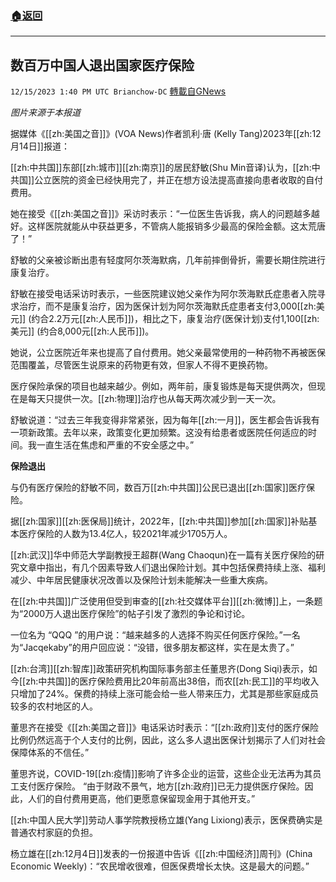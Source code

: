 ###  [:house:返回](README.md)
---


## 数百万中国人退出国家医疗保险
`12/15/2023 1:40 PM UTC Brianchow-DC` [轉載自GNews](https://gnews.org/articles/2112859)

*图片来源于本报道*

据媒体《[[zh:美国之音]]》(VOA News)作者凯利·唐 (Kelly Tang)2023年[[zh:12月14日]]报道：

[[zh:中共国]]东部[[zh:城市]][[zh:南京]]的居民舒敏(Shu Min音译)认为，[[zh:中共国]]公立医院的资金已经快用完了，并正在想方设法提高直接向患者收取的自付费用。

她在接受《[[zh:美国之音]]》采访时表示：“一位医生告诉我，病人的问题越多越好。这样医院就能从中获益更多，不管病人能报销多少最高的保险金额。这太荒唐了！”

舒敏的父亲被诊断出患有轻度阿尔茨海默病，几年前摔倒骨折，需要长期住院进行康复治疗。

舒敏在接受电话采访时表示，一些医院建议她父亲作为阿尔茨海默氏症患者入院寻求治疗，而不是康复治疗，因为医保计划为阿尔茨海默氏症患者支付3,000[[zh:美元]] (约合2.2万元[[zh:人民币]])，相比之下，康复治疗(医保计划)支付1,100[[zh:美元]] (约合8,000元[[zh:人民币]])。

她说，公立医院近年来也提高了自付费用。她父亲最常使用的一种药物不再被医保范围覆盖，尽管医生说原来的药物更有效，但家人不得不更换药物。

医疗保险承保的项目也越来越少。例如，两年前，康复锻炼是每天提供两次，但现在是每天只提供一次。[[zh:物理]]治疗也从每天两次减少到一天一次。

舒敏说道：“过去三年我变得非常紧张，因为每年[[zh:一月]]，医生都会告诉我有一项新政策。去年以来，政策变化更加频繁。这没有给患者或医院任何适应的时间。我一直生活在焦虑和严重的不安全感之中。”

**保险退出**

与仍有医疗保险的舒敏不同，数百万[[zh:中共国]]公民已退出[[zh:国家]]医疗保险。

据[[zh:国家]][[zh:医保局]]统计，2022年，[[zh:中共国]]参加[[zh:国家]]补贴基本医疗保险的人数为13.4亿人，较2021年减少1705万人。

[[zh:武汉]]华中师范大学副教授王超群(Wang Chaoqun)在一篇有关医疗保险的研究文章中指出，有几个因素导致人们退出保险计划。其中包括保费持续上涨、福利减少、中年居民健康状况改善以及保险计划未能解决一些重大疾病。

在[[zh:中共国]]广泛使用但受到审查的[[zh:社交媒体平台]][[zh:微博]]上，一条题为“2000万人退出医疗保险”的帖子引发了激烈的争论和讨论。

一位名为 “QQQ ”的用户说：“越来越多的人选择不购买任何医疗保险。”一名为“Jacqekaby”的用户回应说：“没错，很多朋友都这样，实在是太贵了。”

[[zh:台湾]][[zh:智库]]政策研究机构国际事务部主任董思齐(Dong Siqi)表示，如今[[zh:中共国]]的医疗保险费用比20年前高出38倍，而农[[zh:民工]]的平均收入只增加了24%。保费的持续上涨可能会给一些人带来压力，尤其是那些家庭成员较多的农村地区的人。

董思齐在接受《[[zh:美国之音]]》电话采访时表示：“[[zh:政府]]支付的医疗保险比例仍然远高于个人支付的比例，因此，这么多人退出医保计划揭示了人们对社会保障体系的不信任。”

董思齐说，COVID-19[[zh:疫情]]影响了许多企业的运营，这些企业无法再为其员工支付医疗保险。 “由于财政不景气，地方[[zh:政府]]已无力提供医疗保险。因此，人们的自付费用更高，他们更愿意保留现金用于其他开支。”

[[zh:中国人民大学]]劳动人事学院教授杨立雄(Yang Lixiong)表示，医保费确实是普通农村家庭的负担。

杨立雄在[[zh:12月4日]]发表的一份报道中告诉《[[zh:中国经济]]周刊》(China Economic Weekly)：“农民增收很难，但医保费增长太快。这是最大的问题。”
